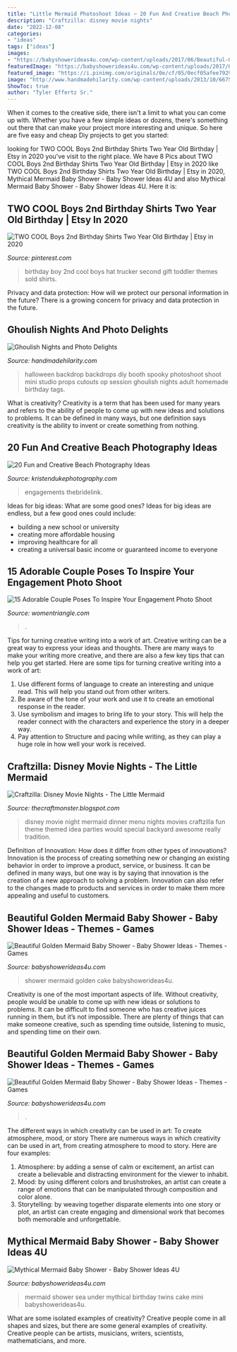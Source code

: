 ```yaml
---
title: "Little Mermaid Photoshoot Ideas ~ 20 Fun And Creative Beach Photography Ideas"
description: "Craftzilla: disney movie nights"
date: "2022-12-08"
categories:
- "ideas"
tags: ["ideas"]
images:
- "https://babyshowerideas4u.com/wp-content/uploads/2017/06/Beautiful-Golden-Mermaid-Baby-Shower-cake-600x842.jpg"
featuredImage: "https://babyshowerideas4u.com/wp-content/uploads/2017/06/Beautiful-Golden-Mermaid-Baby-Shower-cake-600x842.jpg"
featured_image: "https://i.pinimg.com/originals/0e/cf/05/0ecf05afee792951d3b11d5b7dbecf76.jpg"
image: "http://www.handmadehilarity.com/wp-content/uploads/2013/10/66754fd9baa9a4816a94f43fd6c56c23.jpg"
ShowToc: true
author: "Tyler Effertz Sr."
---
```



When it comes to the creative side, there isn't a limit to what you can come up with. Whether you have a few simple ideas or dozens, there's something out there that can make your project more interesting and unique. So here are five easy and cheap Diy projects to get you started: 

	

		
looking for TWO COOL Boys 2nd Birthday Shirts Two Year Old Birthday | Etsy in 2020 you've visit to the right place. We have 8 Pics about TWO COOL Boys 2nd Birthday Shirts Two Year Old Birthday | Etsy in 2020 like TWO COOL Boys 2nd Birthday Shirts Two Year Old Birthday | Etsy in 2020, Mythical Mermaid Baby Shower - Baby Shower Ideas 4U and also Mythical Mermaid Baby Shower - Baby Shower Ideas 4U. Here it is:
		
    
## TWO COOL Boys 2nd Birthday Shirts Two Year Old Birthday | Etsy In 2020

<img loading=lazy src="https://i.pinimg.com/originals/0e/cf/05/0ecf05afee792951d3b11d5b7dbecf76.jpg" onerror="this.onerror=null;this.src='https://tse4.mm.bing.net/th?id=OIP.a1BhacRbFKp4i99rqIEl_AHaLG&amp;pid=15.1';" alt="TWO COOL Boys 2nd Birthday Shirts Two Year Old Birthday | Etsy in 2020">

_Source: pinterest.com_

>birthday boy 2nd cool boys hat trucker second gift toddler themes sold shirts. 

	

Privacy and data protection: How will we protect our personal information in the future?
There is a growing concern for privacy and data protection in the future.

    
## Ghoulish Nights And Photo Delights

<img loading=lazy src="http://www.handmadehilarity.com/wp-content/uploads/2013/10/66754fd9baa9a4816a94f43fd6c56c23.jpg" onerror="this.onerror=null;this.src='https://tse4.mm.bing.net/th?id=OIP.QUocp7wLbatsXYxUsBYEawHaHa&amp;pid=15.1';" alt="Ghoulish Nights and Photo Delights">

_Source: handmadehilarity.com_

>halloween backdrop backdrops diy booth spooky photoshoot shoot mini studio props cutouts op session ghoulish nights adult homemade birthday tags. 

	

What is creativity?
Creativity is a term that has been used for many years and refers to the ability of people to come up with new ideas and solutions to problems. It can be defined in many ways, but one definition says creativity is the ability to invent or create something from nothing.

    
## 20 Fun And Creative Beach Photography Ideas

<img loading=lazy src="https://www.kristendukephotography.com/wp-content/uploads/2015/03/beach-engagements.jpg" onerror="this.onerror=null;this.src='https://tse2.mm.bing.net/th?id=OIP.RSVSqouTF9PTF5fDD0uOqAHaLH&amp;pid=15.1';" alt="20 Fun and Creative Beach Photography Ideas">

_Source: kristendukephotography.com_

>engagements thebridelink. 

	

Ideas for big ideas: What are some good ones?
Ideas for big ideas are endless, but a few good ones could include: 
- building a new school or university 
- creating more affordable housing 
- improving healthcare for all 
- creating a universal basic income or guaranteed income to everyone

    
## 15 Adorable Couple Poses To Inspire Your Engagement Photo Shoot

<img loading=lazy src="https://www.womentriangle.com/wp-content/uploads/2016/07/dancing-pose-1.jpg" onerror="this.onerror=null;this.src='https://tse3.mm.bing.net/th?id=OIP.tE8PjnIoy9BmHP68sTwfwgHaKr&amp;pid=15.1';" alt="15 Adorable Couple Poses To Inspire Your Engagement Photo Shoot">

_Source: womentriangle.com_

>. 

	

Tips for turning creative writing into a work of art.
Creative writing can be a great way to express your ideas and thoughts. There are many ways to make your writing more creative, and there are also a few key tips that can help you get started. Here are some tips for turning creative writing into a work of art:
1. Use different forms of language to create an interesting and unique read. This will help you stand out from other writers.
2. Be aware of the tone of your work and use it to create an emotional response in the reader.
3. Use symbolism and images to bring life to your story. This will help the reader connect with the characters and experience the story in a deeper way.
4. Pay attention to Structure and pacing while writing, as they can play a huge role in how well your work is received.

    
## Craftzilla: Disney Movie Nights - The Little Mermaid

<img loading=lazy src="http://4.bp.blogspot.com/-m3FhqwfFDDA/UBHlnbrF6JI/AAAAAAAABwg/-_HtUTOdro4/s1600/DSCN8275.JPG" onerror="this.onerror=null;this.src='https://tse2.mm.bing.net/th?id=OIP.oxy8_Txwg2o3By7vqmdmrAHaJ4&amp;pid=15.1';" alt="Craftzilla: Disney Movie Nights - The Little Mermaid">

_Source: thecraftmonster.blogspot.com_

>disney movie night mermaid dinner menu nights movies craftzilla fun theme themed idea parties would special backyard awesome really tradition. 

	

Definition of Innovation: How does it differ from other types of innovations?
Innovation is the process of creating something new or changing an existing behavior in order to improve a product, service, or business. It can be defined in many ways, but one way is by saying that innovation is the creation of a new approach to solving a problem. Innovation can also refer to the changes made to products and services in order to make them more appealing and useful to customers.

    
## Beautiful Golden Mermaid Baby Shower - Baby Shower Ideas - Themes - Games

<img loading=lazy src="https://babyshowerideas4u.com/wp-content/uploads/2017/06/Beautiful-Golden-Mermaid-Baby-Shower-cake-600x842.jpg" onerror="this.onerror=null;this.src='https://tse4.mm.bing.net/th?id=OIP.ZbtlH7656GeiJq0deTwegAHaKZ&amp;pid=15.1';" alt="Beautiful Golden Mermaid Baby Shower - Baby Shower Ideas - Themes - Games">

_Source: babyshowerideas4u.com_

>shower mermaid golden cake babyshowerideas4u. 

	

Creativity is one of the most important aspects of life. Without creativity, people would be unable to come up with new ideas or solutions to problems. It can be difficult to find someone who has creative juices running in them, but it’s not impossible. There are plenty of things that can make someone creative, such as spending time outside, listening to music, and spending time on their own.

    
## Beautiful Golden Mermaid Baby Shower - Baby Shower Ideas - Themes - Games

<img loading=lazy src="https://babyshowerideas4u.com/wp-content/uploads/2017/06/Beautiful-Golden-Mermaid-Shower-Buffet-Chair.jpg" onerror="this.onerror=null;this.src='https://tse2.mm.bing.net/th?id=OIP.bIG1ae80EN-9GPyU9CrqPgHaFb&amp;pid=15.1';" alt="Beautiful Golden Mermaid Baby Shower - Baby Shower Ideas - Themes - Games">

_Source: babyshowerideas4u.com_

>. 

	

The different ways in which creativity can be used in art: To create atmosphere, mood, or story
There are numerous ways in which creativity can be used in art, from creating atmosphere to mood to story. Here are four examples:
1. Atmosphere: by adding a sense of calm or excitement, an artist can create a believable and distracting environment for the viewer to inhabit.
2. Mood: by using different colors and brushstrokes, an artist can create a range of emotions that can be manipulated through composition and color alone.
3. Storytelling: by weaving together disparate elements into one story or plot, an artist can create engaging and dimensional work that becomes both memorable and unforgettable.

    
## Mythical Mermaid Baby Shower - Baby Shower Ideas 4U

<img loading=lazy src="https://babyshowerideas4u.com/wp-content/uploads/2016/06/Mythical-Mermaid-Baby-Shower-Little-Cake.jpg" onerror="this.onerror=null;this.src='https://tse4.mm.bing.net/th?id=OIP.I_NK-3njZ8b80aIidstGYgHaJ2&amp;pid=15.1';" alt="Mythical Mermaid Baby Shower - Baby Shower Ideas 4U">

_Source: babyshowerideas4u.com_

>mermaid shower sea under mythical birthday twins cake mini babyshowerideas4u. 

	

What are some isolated examples of creativity?
Creative people come in all shapes and sizes, but there are some general examples of creativity. Creative people can be artists, musicians, writers, scientists, mathematicians, and more.


